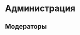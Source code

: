 
# Администрация

<CardGrid>
<Card style="width: 25rem; overflow: hidden" class="m-0">
    <template #header>
        <img alt="user header" src="/assets/info/admins/szarkan.png" />
    </template>
    <template #title>Всекотец Szarkan</template>
    <template #subtitle>Не дай бог вы назовёте как-то кроме как Серёжа...</template>
</Card>

<Card style="width: 25rem; overflow: hidden" class="m-0">
    <template #header>
        <img alt="user header" src="/assets/info/admins/charabell.png" />
    </template>
    <template #title>Всекотесса CharaBell</template>
    <template #subtitle>Иногда ворует у Серёжи компьютер и отвечает от его лица.</template>
</Card>
</CardGrid>

<CardGrid>
<Card style="width: 25rem; overflow: hidden" class="m-0">
    <template #header>
        <img alt="user header" src="/assets/info/admins/sm1lly.png" />
    </template>
    <template #title>Дизайнер и лоровед sm1lly</template>
    <template #subtitle>Вызывает улыбку! Пока его не назовут sm1llys...</template>
</Card>
</CardGrid>

## Модераторы

<CardGrid>
<Card style="width: 25rem; overflow: hidden" class="m-0">
    <template #header>
        <img alt="user header" src="https://cravatar.eu/avatar/ABUSER/600.png" />
    </template>
    <template #title>ABUSER</template>
</Card>
<Card style="width: 25rem; overflow: hidden" class="m-0">
    <template #header>
        <img alt="user header" src="https://cravatar.eu/avatar/artlaks/600.png" />
    </template>
    <template #title>artlaks</template>
</Card>
<Card style="width: 25rem; overflow: hidden" class="m-0">
    <template #header>
        <img alt="user header" src="https://cravatar.eu/avatar/ShirooQWT/600.png" />
    </template>
    <template #title>ShirooQWT</template>
</Card>
</CardGrid>